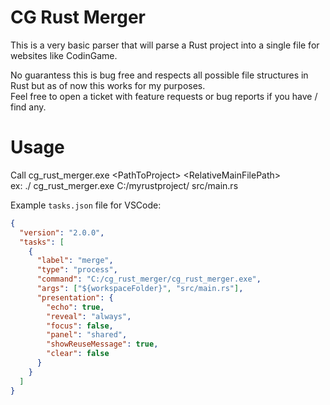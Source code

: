 # CG Rust Merger

This is a very basic parser that will parse a Rust project into a single file for websites like CodinGame.  

No guarantess this is bug free and respects all possible file structures in Rust but as of now this works for my purposes.  
Feel free to open a ticket with feature requests or bug reports if you have / find any.

# Usage

Call cg_rust_merger.exe \<PathToProject> \<RelativeMainFilePath>  
ex: ./ cg_rust_merger.exe C:/myrustproject/ src/main.rs
  
Example `tasks.json` file for VSCode:
```json
{
  "version": "2.0.0",
  "tasks": [
    {
      "label": "merge",
      "type": "process",
      "command": "C:/cg_rust_merger/cg_rust_merger.exe",
      "args": ["${workspaceFolder}", "src/main.rs"],
      "presentation": {
        "echo": true,
        "reveal": "always",
        "focus": false,
        "panel": "shared",
        "showReuseMessage": true,
        "clear": false
      }
    }
  ]
}
```
